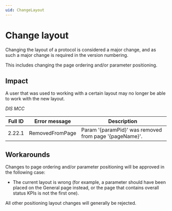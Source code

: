 ```yaml
---
uid: ChangeLayout
---
```


# Change layout

Changing the layout of a protocol is considered a major change, and as such a major change is required in the version numbering.

This includes changing the page ordering and/or parameter positioning.

## Impact

A user that was used to working with a certain layout may no longer be able to work with the new layout.

*DIS MCC*

| Full ID | Error message   | Description                                            |
|---------|-----------------|--------------------------------------------------------|
| 2.22.1  | RemovedFromPage | Param '{paramPid}' was removed from page '{pageName}'. |

## Workarounds

Changes to page ordering and/or parameter positioning will be approved in the following case:

- The current layout is wrong (for example, a parameter should have been placed on the General page instead, or the page that contains overall status KPIs is not the first one).

All other positioning layout changes will generally be rejected.
